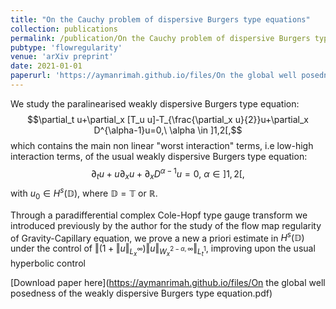 ```yaml
--- 
title: "On the Cauchy problem of dispersive Burgers type equations" 
collection: publications  
permalink: /publication/On the Cauchy problem of dispersive Burgers type equations
pubtype: 'flowregularity'
venue: 'arXiv preprint'
date: 2021-01-01
paperurl: 'https://aymanrimah.github.io/files/On the global well posedness of the weakly dispersive Burgers type equation.pdf' 
---
```


We study the paralinearised weakly dispersive Burgers type equation: 
$$\partial_t u+\partial_x [T_u u]-T_{\frac{\partial_x u}{2}}u+\partial_x D^{\alpha-1}u=0,\ \alpha \in ]1,2[,$$
which contains the main non linear "worst interaction" terms, i.e low-high interaction terms, of the usual weakly dispersive Burgers type equation:
$$\partial_t u+u\partial_x u+\partial_x D^{\alpha-1}u=0,\ \alpha \in ]1,2[,$$ with $u_0 \in H^s(\mathbb D)$, where $\mathbb D=\mathbb T \text{ or } \mathbb R$. 

Through a paradifferential complex Cole-Hopf type gauge transform we introduced previously by the author for the study of the flow map regularity of Gravity-Capillary equation, we prove a new a priori estimate in $H^s(\mathbb D)$ under the control of $\left\Vert (1+\left\Vert u\right \Vert_{L^\infty_x})\left\Vert u \right \Vert_{W^{2-\alpha,\infty}_x} \right \Vert_{L^1_t}$, improving upon the usual hyperbolic control

[Download paper here](https://aymanrimah.github.io/files/On the global well posedness of the weakly dispersive Burgers type equation.pdf)
 
  
 

